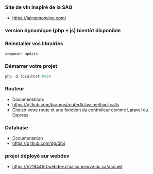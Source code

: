 ### Site de vin inspiré de la SAQ

- https://jaimemonvino.com/

### version dynamique (php + js) bientôt disponible

### Reinstaller vos librairies
```js
composer update
```
### Démarrer votre projet

```js
php -S localhost:8089 
```
### Routeur
- Documentation:
- https://github.com/bramus/router#classmethod-calls
- Choisir votre route et une fonction du controlleur comme Laravel ou Express

### Database 
- Documentation
- https://github.com/dg/dibi

### projet déployé sur webdev
- https://e2194460.webdev.cmaisonneuve.qc.ca/accueil